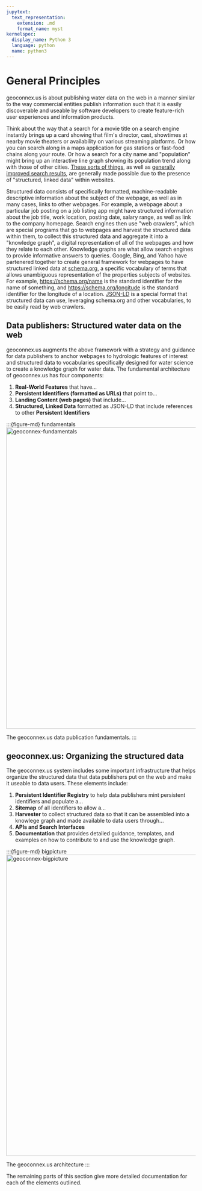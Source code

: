 ```yaml
---
jupytext:
  text_representation:
    extension: .md
    format_name: myst
kernelspec:
  display_name: Python 3
  language: python
  name: python3
---
```


# General Principles

geoconnex.us is about publishing water data on the web in a manner similar to the way commercial entities publish information such that it is easily discoverable and useable by software developers to create feature-rich user experiences and information products. 

Think about the way that a search for a movie title on a search engine instantly brings up a card showing that film's director, cast, showtimes at nearby movie theaters or availability on various streaming platforms. Or how you can search along in a maps application for gas stations or fast-food chains along your route. Or how a search for a city name and "population" might bring up an interactive line graph showing its population trend along with those of other cities. [These sorts of things](https://developers.google.com/search/docs/advanced/structured-data/search-gallery), as well as [generally improved search results](https://en.wikipedia.org/wiki/Search_engine_optimization), are generally made possible due to the presence of "structured, linked data" within websites.

Structured data consists of specifically formatted, machine-readable descriptive information about the subject of the webpage, as well as in many cases, links to other webpages. For example, a webpage about a particular job posting on a job listing app might have structured information about the job title, work location, posting date, salary range, as well as link to the company homepage. Search engines then use "web crawlers", which are special programs that go to webpages and harvest the structured data within them, to collect this structured data and aggregate it into a "knowledge graph", a digital representation of all of the webpages and how they relate to each other. Knowledge graphs are what allow search engines to provide informative answers to queries. Google, Bing, and Yahoo have partenered together to create general framework for webpages to have structured linked data at [schema.org](https://schema.org), a specific vocabulary of terms that allows unambiguous representation of the properties subjects of websites. For example, https://schema.org/name is the standard identifier for the name of something, and https://schema.org/longitude is the standard identifier for the longitude of a location. [JSON-LD](https://json-ld.org) is a special format that structured data can use, leveraging schema.org and other vocabularies, to be easily read by web crawlers.

## Data publishers: Structured water data on the web
geoconnex.us augments the above framework with a strategy and guidance for data publishers to anchor webpages to hydrologic features of interest and structured data to vocabularies specifically designed for water science to create a knowledge graph for water data. The fundamental architecture of geoconnex.us has four components:


1. **Real-World Features** that have...
2. **Persistent Identifiers (formatted as URLs)** that point to...
3. **Landing Content (web pages)** that include...
4. **Structured, Linked Data** formatted as JSON-LD that include references to other **Persistent Identifiers**


:::{figure-md} fundamentals
<img src="fundamentals.png" alt="geoconnex-fundamentals" class="bg-primary mb-1" width="800px">

The geoconnex.us data publication fundamentals.
:::


## geoconnex.us: Organizing the structured data

The geoconnex.us system includes some important infrastructure that helps organize the structured data that data publishers put on the web and make it useable to data users. These elements include:

1. **Persistent Identifier Registry** to help data publishers mint persistent identifiers and populate a...
2. **Sitemap** of all identifiers to allow a...
3. **Harvester** to collect structured data so that it can be assembled into a knowlege graph and made available to data users through...
4. **APIs and Search Interfaces**
5. **Documentation** that provides detailed guidance, templates, and examples on how to contribute to and use the knowledge graph.


:::{figure-md} bigpicture
<img src="bigpicture.png" alt="geoconnex-bigpicture" class="bg-primary mb-1" width="800px">

The geoconnex.us architecture
:::


The remaining parts of this section give more detailed documentation for each of the elements outlined.